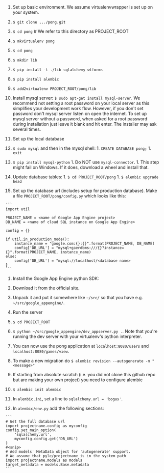 1. Set up basic environment. We assume virtualenvwrapper is set up on your system.
  1. `$ git clone .../pong.git`
  1. `$ cd pong` # We refer to this directory as PROJECT_ROOT
  1. `$ mkvirtualenv pong`
  1. `$ cd pong`
  1. `$ mkdir lib`
  1. `$ pip install -t ./lib sqlalchemy wtforms`
  1. `$ pip install alembic`
  1. `$ add2virtualenv PROJECT_ROOT/pong/lib`

1. Install mysql server: `$ sudo apt-get install mysql-server`.
We recommend not setting a root password on your local server as this simplifies your development work flow.
However, if you don't set password don't mysql server listen on open the internet.
To set up mysql server without a password, when asked for a root password during installation just leave it blank and hit enter.
The installer may ask several times.

1. Set up the local database
  1. `$ sudo mysql` and then in the mysql shell:
    1. `CREATE DATABASE pong;`
    1. `exit`
  1. `$ pip install mysql-python`
    1. Do NOT use `mysql-connector`.
    1. This step might fail on Windows. If it does, download a wheel and install that.
  1. Update database tables:
    1. `$ cd PROJECT_ROOT/pong`
    1. `$ alembic upgrade head`

  1. Set up the database url (includes setup for production database). Make a file `PROJECT_ROOT/pong/config.py` which looks like this:

    ```
    import util
    
    PROJECT_NAME = <name of Google App Engine project>
    DB_NAME = <name of cloud SQL instance on Google App Engine>
    
    config = {}
    
    if util.in_production_mode():
        instance_name = "google.com:{}:{}".format(PROJECT_NAME, DB_NAME)
        config['DB_URL'] = "mysql+gaerdbms:///{}?instance={}".format(PROJECT_NAME, instance_name)
    else:
        config['DB_URL'] = "mysql://localhost/<database name>
    } 
    ```

1. Install the Google App Engine python SDK:
  1. Download it from the official site.
  1. Unpack it and put it somewhere like `~/src/` so that you have e.g. `~/src/google_appengine/`.

1. Run the server
  1. `$ cd PROJECT_ROOT`
  1. `$ python ~/src/google_appengine/dev_appserver.py .`. Note that you're running the dev server with your virtualenv's python interpreter.
  1. You can now use the pong application at `localhost:8080/users` and `localhost:8080/games/view`.

1. To make a new migration do `$ alembic revision --autogenerate -m "<message>"`

1. If starting from absolute scratch (i.e. you did not clone this github repo but are making your own project) you need to configure alembic
  1. `$ alembic init alembic`
  1. In `alembic.ini`, set a line to `sqlalchemy.url = 'bogus'`.
  1. In `alembic/env.py` add the following sections:

    ```
    # Get the full database url
    import projectname.config as myconfig
    config.set_main_option(
        'sqlalchemy.url',
        myconfig.config.get('DB_URL')
    )
    #<snip>
    # Add models' MetaData object for 'autogenerate' support.
    # We assume that pyle/projectname is in the system path
    import projectname.models as models
    target_metadata = models.Base.metadata
    ```
